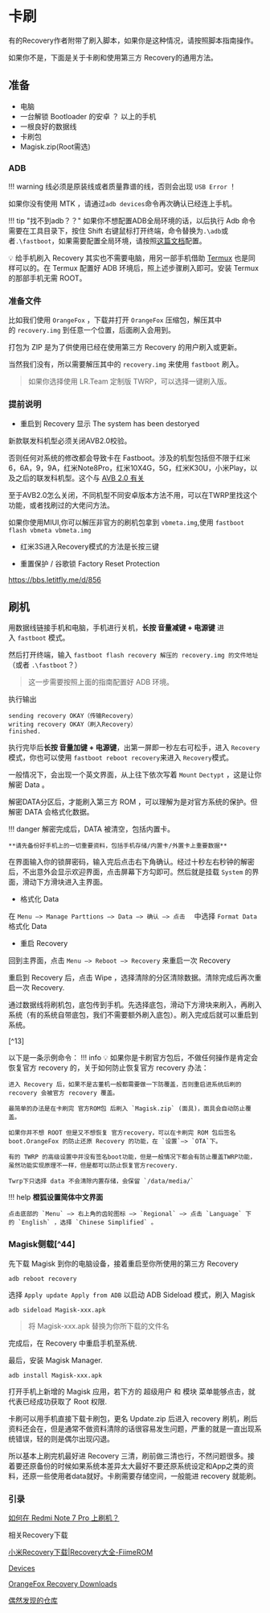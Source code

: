 # 卡刷

有的Recovery作者附带了刷入脚本，如果你是这种情况，请按照脚本指南操作。

如果你不是，下面是关于卡刷和使用第三方 Recovery的通用方法。

## 准备

- 电脑
- 一台解锁 Bootloader 的安卓 ？ 以上的手机
- 一根良好的数据线
- 卡刷包
- Magisk.zip(Root需选) 


### ADB

!!! warning
    线必须是原装线或者质量靠谱的线，否则会出现 `USB Error` ！

如果你没有使用 MTK ，请通过`adb devices`命令再次确认已经连上手机。

!!! tip "找不到adb？？"
    如果你不想配置ADB全局环境的话，以后执行 Adb 命令需要在工具目录下，按住 Shift 右键鼠标打开终端，命令替换为`.\adb`或者`.\fastboot`，如果需要配置全局环境，请按照[这篇文档](https://www.sunzn.com/2018/08/02/Windows-10-%E4%B8%8B%E9%85%8D%E7%BD%AE-ADB-%E7%8E%AF%E5%A2%83%E5%8F%98%E9%87%8F/)配置。


💡 给手机刷入 Recovery 其实也不需要电脑，用另一部手机借助 [Termux](https://f-droid.org/zh_Hans/packages/com.termux/) 也是同样可以的。在 Termux 配置好 ADB 环境后，照上述步骤刷入即可。安装 Termux 的那部手机无需 ROOT。


### 准备文件

比如我们使用 `OrangeFox` ，下载并打开 `OrangeFox` 压缩包，解压其中的 `recovery.img` 到任意一个位置，后面刷入会用到。

打包为 ZIP 是为了供使用已经在使用第三方 Recovery 的用户刷入或更新。

当然我们没有，所以需要解压其中的 `recovery.img` 来使用 `fastboot` 刷入。

>如果你选择使用 LR.Team 定制版 TWRP，可以选择一键刷入版。


### 提前说明

* 重启到 Recovery 显示 The system has been destoryed 

新款联发科机型必须关闭AVB2.0校验。

否则任何对系统的修改都会导致卡在 Fastboot。涉及的机型包括但不限于红米6，6A，9，9A，红米Note8Pro，红米10X4G，5G，红米K30U，小米Play，以及之后的联发科机型。这个与 [AVB 2.0 有关](https://source.android.com/security/verifiedboot/avb)

至于AVB2.0怎么关闭，不同机型不同安卓版本方法不用，可以在TWRP里找这个功能，或者找刷过的大佬问方法。

如果你使用MIUI,你可以解压非官方的刷机包拿到 `vbmeta.img`,使用 `fastboot flash vbmeta vbmeta.img`

* 红米3S进入Recovery模式的方法是长按三键

* 重置保护 / 谷歌锁 Factory Reset Protection

https://bbs.letitfly.me/d/856

## 刷机

用数据线链接手机和电脑，手机进行关机，**长按 音量减键 + 电源键** 进入 `fastboot` 模式。

然后打开终端，输入 `fastboot flash recovery 解压的 recovery.img 的文件地址` （或者 `.\fastboot`？） 
>这一步需要按照上面的指南配置好 ADB 环境。

执行输出

```
sending recovery OKAY（传输Recovery）
writing recovery OKAY（刷入Recovery）
finished.
```

执行完毕后**长按 音量加键 + 电源键**，出第一屏即一秒左右可松手，进入 `Recovery`模式，你也可以使用 `fastboot reboot recovery`来进入 `Recovery`模式。

一般情况下，会出现一个英文界面，从上往下依次写着 `Mount` `Dectypt` ，这是让你解密 Data 。

解密DATA分区后，才能刷入第三方 ROM ，可以理解为是对官方系统的保护。但解密 DATA 会格式化数据。

!!! danger
    解密完成后，DATA 被清空，包括内置卡。
    
    **请先备份好手机上的一切重要资料，包括手机存储/内置卡/外置卡上重要数据**

在界面输入你的锁屏密码，输入完后点击右下角确认。经过十秒左右秒钟的解密后，不出意外会显示欢迎界面，点击屏幕下方勾即可。然后就是挂载 `System` 的界面，滑动下方滑块进入主界面。

- 格式化 Data 

在 `Menu –> Manage Parttions –> Data –> 确认 –> 点击  ` 中选择 `Format Data` 格式化 Data 

- 重启 Recovery

回到主界面，点击 `Menu –> Reboot –> Recovery` 来重启一次 Recovery

重启到 Recovery 后，点击 Wipe ，选择清除的分区清除数据。清除完成后再次重启一次 Recovery.

通过数据线将刷机包，底包传到手机。先选择底包，滑动下方滑块来刷入，再刷入系统（有的系统自带底包，我们不需要额外刷入底包）。刷入完成后就可以重启到系统。

[^13]


以下是一条示例命令：
!!! info
    💡 如果你是卡刷官方包后，不做任何操作是肯定会恢复官方 recovery 的，关于如何防止恢复官方 recovery 办法：
    
    进入 Recovery 后，如果不是古董机一般都需要做一下防覆盖，否则重启进系统后刷的 recovery 会被官方 recovery 覆盖。
    
    最简单的办法是在卡刷完 官方ROM包 后刷入 `Magisk.zip` (面具)，面具会自动防止覆盖。
    
    如果你并不想 ROOT 但是又不想恢复 官方recovery，可以在卡刷完 ROM 包后签名 boot.OrangeFox 的防止还原 Recovery 的功能，在 `设置`–> `OTA`下。
    
    有的 TWRP 的高级设置中并没有签名boot功能，但是一般情况下都会有防止覆盖TWRP功能，虽然功能实现原理不一样，但是都可以防止恢复官方recovery.
    
    Twrp下只选择 data 不会清除内置存储，会保留 `/data/media/`

!!! help
    **橙狐设置简体中文界面**
    
    点击底部的 `Menu` –> 右上角的齿轮图标 –> `Regional` –> 点击 `Language` 下的 `English` ，选择 `Chinese Simplified` 。

### Magisk侧载[^44]

先下载 Magisk 到你的电脑设备，接着重启至你所使用的第三方 Recovery

```
adb reboot recovery
```

选择 `Apply update Apply from ADB` 以启动 ADB Sideload 模式，刷入 Magisk

``
adb sideload Magisk-xxx.apk
``
>将 Magisk-xxx.apk 替换为你所下载的文件名

完成后，在 Recovery 中重启手机至系统.

最后，安装 Magisk Manager.
```
adb install Magisk-xxx.apk
```

打开手机上新增的 Magisk 应用，若下方的 超级用户 和 模块 菜单能够点击，就代表已经成功获取了 Root 权限.

卡刷可以用手机直接下载卡刷包，更名 Update.zip 后进入 recovery 刷机，刷后资料还会在，但是通常不做资料清除的话很容易发生问题，严重的就是一直出现系统错误，轻的则是偶尔出现闪退。

所以基本上刷完机最好进 Recovery 三清，刷前做三清也行，不然问题很多。接着要还原备份的时候如果系统本差异太大最好不要还原系统设定和App之类的资料，还原一些使用者data就好。卡刷需要存储空间，一般能进 recovery 就能刷。


### 引录

[如何在 Redmi Note 7 Pro 上刷机？](https://blog.linioi.com/posts/11/)

相关Recovery下载

[小米Recovery下载|Recovery大全-FiimeROM](https://mi.fiime.cn/Recovery)

[Devices](https://twrp.me/Devices/)

[OrangeFox Recovery Downloads](https://orangefox.download/zh-CN)

[偶然发现的仓库](https://kamiui.ml/E52shuaji/)

